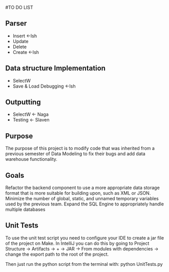 #TO DO LIST
## Parser
- Insert <-Ish
- Update
- Delete
- Create <-Ish

## Data structure Implementation
- SelectW
- Save & Load Debugging <-Ish

## Outputting
- SelectW <- Naga
- Testing <- Slaven
## Purpose

The purpose of this project is to modify code that was inherited from a previous semester of Data Modeling to fix their bugs and add data warehouse functionality.

## Goals

Refactor the backend component to use a more appropriate data storage format that is more suitable for building upon, such as XML or JSON.
Minimize the number of global, static, and unnamed temporary variables used by the previous team.
Expand the SQL Engine to appropriately handle multiple databases

## Unit Tests

To use the unit test script you need to configure your IDE to create a 
jar file of the project on Make. In IntelliJ you can do this by going to
 Project Structure -> Artifacts -> + -> JAR -> From modules with dependencies
 -> change the export path to the root of the project.
 
 Then just run the python script from the terminal with:
 python UnitTests.py
